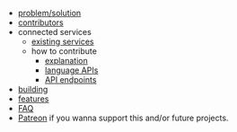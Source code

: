 * [problem/solution](docs/idea.md)
* [contributors](https://github.com/EntireTwix/CCash/graphs/contributors)
* connected services
  * [existing services](docs/connected_services/existing_services.md)
  * how to contribute
    * [explanation](docs/connected_services/how_to/explanation.md)
	* [language APIs](docs/connected_services/how_to/APIs.md)
	* [API endpoints](docs/connected_services/how_to/endpoints.md) 
* [building](docs/building.md)
* [features](docs/features.md)
* [FAQ](docs/FAQ.md)
* [Patreon](https://www.patreon.com/twoxx) if you wanna support this and/or future projects.